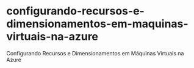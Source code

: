# configurando-recursos-e-dimensionamentos-em-maquinas-virtuais-na-azure
Configurando Recursos e Dimensionamentos em Máquinas Virtuais na Azure
